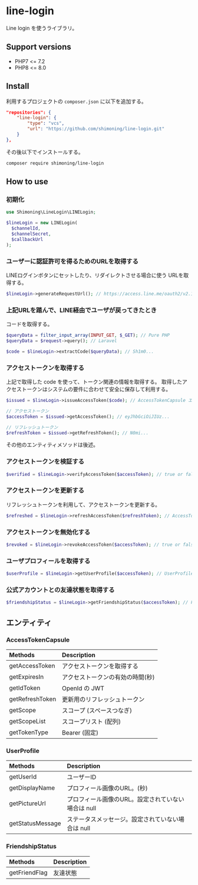 # line-login
Line login を使うライブラリ。

## Support versions
* PHP7 <= 7.2
* PHP8 <= 8.0

## Install

利用するプロジェクトの `composer.json` に以下を追加する。
```composer.json
"repositories": {
    "line-login": {
        "type": "vcs",
        "url": "https://github.com/shimoning/line-login.git"
    }
},
```

その後以下でインストールする。

```bash
composer require shimoning/line-login
```

## How to use

### 初期化
```php
use Shimoning\LineLogin\LINELogin;

$lineLogin = new LINELogin(
  $channelId,
  $channelSecret,
  $callbackUrl
);
```

### ユーザーに認証許可を得るためのURLを取得する
LINEログインボタンにセットしたり、リダイレクトさせる場合に使う URLを取得する。

```php
$lineLogin->generateRequestUrl(); // https://access.line.me/oauth2/v2.1/authorize?response_type=code&client_id=...
```

### 上記URLを踏んで、LINE経由でユーザが戻ってきたとき
コードを取得する。

```php
$queryData = filter_input_array(INPUT_GET, $_GET); // Pure PHP
$queryData = $request->query(); // Laravel

$code = $lineLogin->extractCode($queryData); // Sh1m0...
```

### アクセストークンを取得する
上記で取得した code を使って、トークン関連の情報を取得する。
取得したアクセストークンはシステムの要件に合わせて安全に保存して利用する。

```php
$issued = $lineLogin->issueAccessToken($code); // AccessTokenCapsule エンティティ (後述)

// アクセストークン
$accessToken = $issued->getAccessToken(); // eyJhbGciOiJIUz...

// リフレッシュトークン
$refreshToken = $issued->getRefreshToken(); // N0mi...
```

その他のエンティティメソッドは後述。


### アクセストークンを検証する
```php
$verified = $lineLogin->verifyAccessToken($accessToken); // true or false
```

### アクセストークンを更新する
リフレッシュトークンを利用して、アクセストークンを更新する。

```php
$refreshed = $lineLogin->refreshAccessToken($refreshToken); // AccessTokenCapsule エンティティ (後述)
```

### アクセストークンを無効化する
```php
$revoked = $lineLogin->revokeAccessToken($accessToken); // true or false
```

### ユーザプロフィールを取得する
```php
$userProfile = $lineLogin->getUserProfile($accessToken); // UserProfile エンティティ (後述)
```

### 公式アカウントとの友達状態を取得する
```php
$friendshipStatus = $lineLogin->getFriendshipStatus($accessToken); // FriendshipStatus エンティティ (後述)
```

## エンティティ

### AccessTokenCapsule
|      Methods      |       Description           |
|:------------------|:----------------------------|
| getAccessToken    | アクセストークンを取得する      |
| getExpiresIn      | アクセストークンの有効の時間(秒) |
| getIdToken        | OpenId の JWT               |
| getRefreshToken   | 更新用のリフレッシュトークン    |
| getScope          | スコープ (スペースつなぎ)      |
| getScopeList      | スコープリスト (配列)         |
| getTokenType      | Bearer (固定)               |

### UserProfile
|      Methods      |       Description                           |
|:------------------|:--------------------------------------------|
| getUserId         | ユーザーID                                   |
| getDisplayName    | プロフィール画像のURL。(秒)                     |
| getPictureUrl     | プロフィール画像のURL。設定されていない場合は null |
| getStatusMessage  | ステータスメッセージ。設定されていない場合は null  |

### FriendshipStatus
|      Methods      |       Description        |
|:------------------|:-------------------------|
| getFriendFlag     | 友達状態                  |
